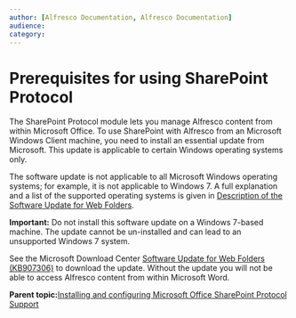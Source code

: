 ```yaml
---
author: [Alfresco Documentation, Alfresco Documentation]
audience: 
category: 
---
```


# Prerequisites for using SharePoint Protocol

The SharePoint Protocol module lets you manage Alfresco content from within Microsoft Office. To use SharePoint with Alfresco from an Microsoft Windows Client machine, you need to install an essential update from Microsoft. This update is applicable to certain Windows operating systems only.

The software update is not applicable to all Microsoft Windows operating systems; for example, it is not applicable to Windows 7. A full explanation and a list of the supported operating systems is given in [Description of the Software Update for Web Folders](http://support.microsoft.com/kb/907306).

**Important:** Do not install this software update on a Windows 7-based machine. The update cannot be un-installed and can lead to an unsupported Windows 7 system.

See the Microsoft Download Center [Software Update for Web Folders \(KB907306\)](https://support.microsoft.com/en-gb/kb/907306) to download the update. Without the update you will not be able to access Alfresco content from within Microsoft Word.

**Parent topic:**[Installing and configuring Microsoft Office SharePoint Protocol Support](../concepts/SharePoint-intro.md)

